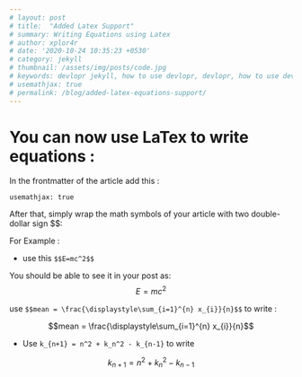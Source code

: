 ```yaml
---
# layout: post
# title:  "Added Latex Support"
# summary: Writing Equations using Latex
# author: xplor4r
# date: '2020-10-24 10:35:23 +0530'
# category: jekyll
# thumbnail: /assets/img/posts/code.jpg
# keywords: devlopr jekyll, how to use devlopr, devlopr, how to use devlopr-jekyll, devlopr-jekyll tutorial,best jekyll themes
# usemathjax: true
# permalink: /blog/added-latex-equations-support/
---
```


# You can now use LaTex to write equations :

In the frontmatter of the article add this :

`usemathjax: true`

After that, simply wrap the math symbols of your article with two double-dollar sign $$:

For Example :

- use this `$$E=mc^2$$`

You should be able to see it in your post as: $$E=mc^2$$

 use `$$mean = \frac{\displaystyle\sum_{i=1}^{n} x_{i}}{n}$$` to write :

$$mean = \frac{\displaystyle\sum_{i=1}^{n} x_{i}}{n}$$

- Use `k_{n+1} = n^2 + k_n^2 - k_{n-1}` to write

$$k_{n+1} = n^2 + k_n^2 - k_{n-1}$$